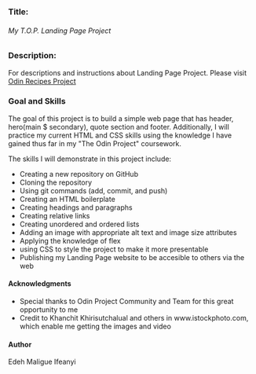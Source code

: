 <h3>Title:</h3>
<h6>My T.O.P. Landing Page Project</h6>

<h3>Description:</h3>
<p>For descriptions and instructions about Landing Page Project. Please visit
<a href ="https://www.theodinproject.com/lessons/foundations-landing-page">Odin Recipes Project</a> </p>

<h3>Goal and Skills</h3>
<p>The goal of this project is to build a simple web page that has header, hero(main $ secondary), quote section and footer. Additionally, I will practice my current HTML and CSS skills using the knowledge I have gained thus far in my "The Odin Project" coursework.</p>

<p>The skills I will demonstrate in this project include:</p>
<ul>
<li>Creating a new repository on GitHub</li>
<li>Cloning the repository</li>
<li>Using git commands (add, commit, and push)</li>
<li>Creating an HTML boilerplate</li>
<li>Creating headings and paragraphs</li>
<li>Creating relative links</li>
<li>Creating unordered and ordered lists</li>
<li>Adding an image with appropriate alt text and image size attributes</li>
<li> Applying the knowledge of flex</li>
<li> using CSS to style the project to make it more presentable</li>
<li>Publishing my Landing Page website to be accesible to others via the web</li>
</ul>

<h4> Acknowledgments </h4>
<ul>
<li> Special thanks to Odin Project Community and Team for this great opportunity to me </li>
<li> Credit to Khanchit Khirisutchalual and others in www.istockphoto.com, which enable me getting the images and video
</ul>

<h4> Author </h4>
<p> Edeh Maligue Ifeanyi </p>

